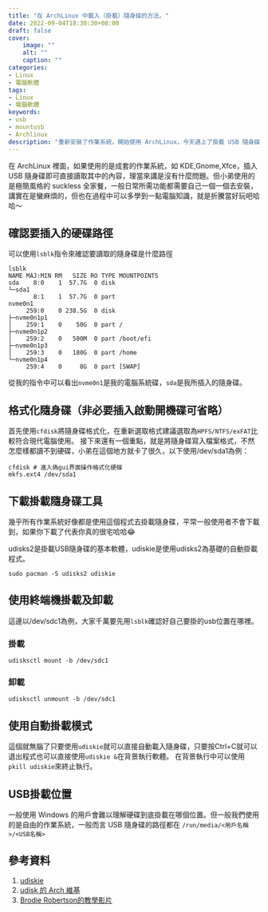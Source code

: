 ```yaml
---
title: "在 ArchLinux 中載入（掛載）隨身碟的方法。"
date: 2022-09-04T18:30:30+08:00
draft: false
cover:
    image: ""
    alt: ""
    caption: ""
categories: 
- Linux
- 電腦軟體
tags: 
- Linux
- 電腦軟體
keywords:
- usb
- mountusb
- Archlinux
description: "重新安裝了作業系統，開始使用 ArchLinux，今天遇上了掛載 USB 隨身碟的問題，順便紀錄一下。"
---
```


在 ArchLinux 裡面，如果使用的是成套的作業系統，如 KDE,Gnome,Xfce，插入 USB 隨身碟即可直接讀取其中的內容，理當來講是沒有什麼問題。但小弟使用的是極簡風格的 suckless 全家餐，一般日常所需功能都需要自己一個一個去安裝，講實在是蠻麻煩的，但也在過程中可以多學到一點電腦知識，就是折騰當好玩吧哈哈～

## 確認要插入的硬碟路徑

可以使用`lsblk`指令來確認要讀取的隨身碟是什麼路徑

```
lsblk
NAME MAJ:MIN RM   SIZE RO TYPE MOUNTPOINTS                               
sda    8:0    1  57.7G  0 disk
└─sda1
       8:1    1  57.7G  0 part 
nvme0n1
     259:0    0 238.5G  0 disk
├─nvme0n1p1
│    259:1    0    50G  0 part /
├─nvme0n1p2
│    259:2    0   500M  0 part /boot/efi
├─nvme0n1p3
│    259:3    0   180G  0 part /home
└─nvme0n1p4
     259:4    0     8G  0 part [SWAP]
```
從我的指令中可以看出`nvme0n1`是我的電腦系統碟，`sda`是我所插入的隨身碟。

## 格式化隨身碟（非必要插入啟動開機碟可省略）
首先使用`cfdisk`將隨身碟格式化，在重新選取格式建議選取為`HPFS/NTFS/exFAT`比較符合現代電腦使用。
接下來還有一個重點，就是將隨身碟寫入檔案格式，不然怎麼樣都讀不到硬碟，小弟在這個地方就卡了很久，以下使用/dev/sda1為例：
```
cfdisk # 進入偽gui界面操作格式化硬碟
mkfs.ext4 /dev/sda1
```

## 下載掛載隨身碟工具

幾乎所有作業系統好像都是使用這個程式去掛載隨身碟，平常一般使用者不會下載到，如果你下載了代表你真的很宅哈哈😂

udisks2是掛載USB隨身碟的基本軟體，udiskie是使用udisks2為基礎的自動掛載程式。
```
sudo pacman -S udisks2 udiskie
```

## 使用終端機掛載及卸載
這邊以/dev/sdc1為例，大家千萬要先用`lsblk`確認好自己要掛的usb位置在哪裡。

### 掛載
```
udisksctl mount -b /dev/sdc1
```
### 卸載
```
udisksctl unmount -b /dev/sdc1
```

## 使用自動掛載模式
這個就無腦了只要使用`udiskie`就可以直接自動載入隨身碟，只要按Ctrl+C就可以退出程式也可以直接使用`udiskie &`在背景執行軟體。
在背景執行中可以使用`pkill udiskie`來終止執行。

## USB掛載位置

一般使用 Windows 的用戶會難以理解硬碟到底掛載在哪個位置。但一般我們使用的是自由的作業系統，一般而言 USB 隨身碟的路徑都在
`/run/media/<用戶名稱>/<USB名稱>`

## 參考資料

1. [udiskie](https://github.com/coldfix/udiskie/wiki/Usage)
1. [udisk 的 Arch 維基](https://wiki.archlinux.org/title/Udisks#NTFS_mount_failing)
1. [ Brodie Robertson的教學影片](https://www.youtube.com/watch?v=eVZBvRkLqaE)


